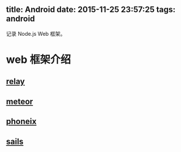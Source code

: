 title: Android
date: 2015-11-25 23:57:25
tags: android
---

记录 Node.js Web 框架。

# web 框架介绍

## [relay](https://github.com/facebook/relay)
## [meteor](https://github.com/meteor/meteor/)
## [phoneix](http://www.phoenixframework.org/)
## [sails](http://sailsjs.org/)
